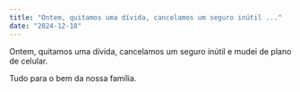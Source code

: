 ```yaml
---
title: "Ontem, quitamos uma dívida, cancelamos um seguro inútil ..."
date: "2024-12-18"
---
```


Ontem, quitamos uma dívida, cancelamos um seguro inútil e mudei de plano de celular.

Tudo para o bem da nossa família.
